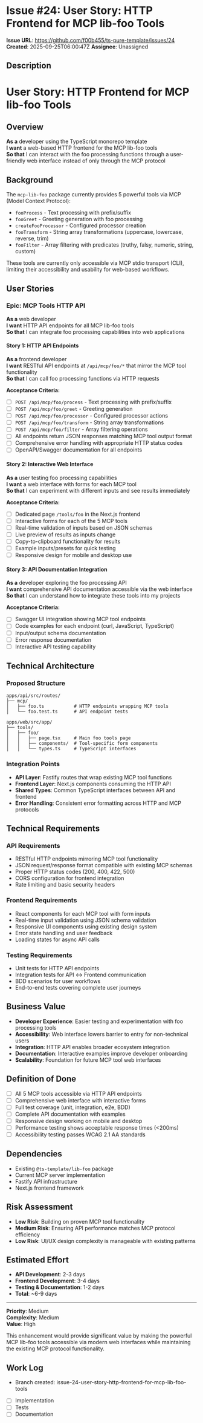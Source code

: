 # Issue #24: User Story: HTTP Frontend for MCP lib-foo Tools

**Issue URL**: https://github.com/f00b455/ts-pure-template/issues/24
**Created**: 2025-09-25T06:00:47Z
**Assignee**: Unassigned

## Description
# User Story: HTTP Frontend for MCP lib-foo Tools

## Overview
**As a** developer using the TypeScript monorepo template  
**I want** a web-based HTTP frontend for the MCP lib-foo tools  
**So that** I can interact with the foo processing functions through a user-friendly web interface instead of only through the MCP protocol

## Background
The `mcp-lib-foo` package currently provides 5 powerful tools via MCP (Model Context Protocol):
- `fooProcess` - Text processing with prefix/suffix
- `fooGreet` - Greeting generation with foo processing
- `createFooProcessor` - Configured processor creation
- `fooTransform` - String array transformations (uppercase, lowercase, reverse, trim)
- `fooFilter` - Array filtering with predicates (truthy, falsy, numeric, string, custom)

These tools are currently only accessible via MCP stdio transport (CLI), limiting their accessibility and usability for web-based workflows.

## User Stories

### Epic: MCP Tools HTTP API
**As a** web developer  
**I want** HTTP API endpoints for all MCP lib-foo tools  
**So that** I can integrate foo processing capabilities into web applications

#### Story 1: HTTP API Endpoints
**As a** frontend developer  
**I want** RESTful API endpoints at `/api/mcp/foo/*` that mirror the MCP tool functionality  
**So that** I can call foo processing functions via HTTP requests

**Acceptance Criteria:**
- [ ] `POST /api/mcp/foo/process` - Text processing with prefix/suffix
- [ ] `POST /api/mcp/foo/greet` - Greeting generation  
- [ ] `POST /api/mcp/foo/processor` - Configured processor actions
- [ ] `POST /api/mcp/foo/transform` - String array transformations
- [ ] `POST /api/mcp/foo/filter` - Array filtering operations
- [ ] All endpoints return JSON responses matching MCP tool output format
- [ ] Comprehensive error handling with appropriate HTTP status codes
- [ ] OpenAPI/Swagger documentation for all endpoints

#### Story 2: Interactive Web Interface
**As a** user testing foo processing capabilities  
**I want** a web interface with forms for each MCP tool  
**So that** I can experiment with different inputs and see results immediately

**Acceptance Criteria:**
- [ ] Dedicated page `/tools/foo` in the Next.js frontend
- [ ] Interactive forms for each of the 5 MCP tools
- [ ] Real-time validation of inputs based on JSON schemas
- [ ] Live preview of results as inputs change
- [ ] Copy-to-clipboard functionality for results
- [ ] Example inputs/presets for quick testing
- [ ] Responsive design for mobile and desktop use

#### Story 3: API Documentation Integration
**As a** developer exploring the foo processing API  
**I want** comprehensive API documentation accessible via the web interface  
**So that** I can understand how to integrate these tools into my projects

**Acceptance Criteria:**
- [ ] Swagger UI integration showing MCP tool endpoints
- [ ] Code examples for each endpoint (curl, JavaScript, TypeScript)
- [ ] Input/output schema documentation
- [ ] Error response documentation
- [ ] Interactive API testing capability

## Technical Architecture

### Proposed Structure
```
apps/api/src/routes/
├── mcp/
│   ├── foo.ts           # HTTP endpoints wrapping MCP tools
│   └── foo.test.ts      # API endpoint tests

apps/web/src/app/
├── tools/
│   ├── foo/
│   │   ├── page.tsx     # Main foo tools page
│   │   ├── components/  # Tool-specific form components
│   │   └── types.ts     # TypeScript interfaces
```

### Integration Points
- **API Layer**: Fastify routes that wrap existing MCP tool functions
- **Frontend Layer**: Next.js components consuming the HTTP API
- **Shared Types**: Common TypeScript interfaces between API and frontend
- **Error Handling**: Consistent error formatting across HTTP and MCP protocols

## Technical Requirements

### API Requirements
- RESTful HTTP endpoints mirroring MCP tool functionality
- JSON request/response format compatible with existing MCP schemas
- Proper HTTP status codes (200, 400, 422, 500)
- CORS configuration for frontend integration
- Rate limiting and basic security headers

### Frontend Requirements  
- React components for each MCP tool with form inputs
- Real-time input validation using JSON schema validation
- Responsive UI components using existing design system
- Error state handling and user feedback
- Loading states for async API calls

### Testing Requirements
- Unit tests for HTTP API endpoints
- Integration tests for API ↔ Frontend communication
- BDD scenarios for user workflows
- End-to-end tests covering complete user journeys

## Business Value
- **Developer Experience**: Easier testing and experimentation with foo processing tools
- **Accessibility**: Web interface lowers barrier to entry for non-technical users
- **Integration**: HTTP API enables broader ecosystem integration
- **Documentation**: Interactive examples improve developer onboarding
- **Scalability**: Foundation for future MCP tool web interfaces

## Definition of Done
- [ ] All 5 MCP tools accessible via HTTP API endpoints
- [ ] Comprehensive web interface with interactive forms
- [ ] Full test coverage (unit, integration, e2e, BDD)
- [ ] Complete API documentation with examples
- [ ] Responsive design working on mobile and desktop
- [ ] Performance testing shows acceptable response times (<200ms)
- [ ] Accessibility testing passes WCAG 2.1 AA standards

## Dependencies
- Existing `@ts-template/lib-foo` package
- Current MCP server implementation
- Fastify API infrastructure
- Next.js frontend framework

## Risk Assessment
- **Low Risk**: Building on proven MCP tool functionality
- **Medium Risk**: Ensuring API performance matches MCP protocol efficiency  
- **Low Risk**: UI/UX design complexity is manageable with existing patterns

## Estimated Effort
- **API Development**: 2-3 days
- **Frontend Development**: 3-4 days  
- **Testing & Documentation**: 1-2 days
- **Total**: ~6-9 days

---

**Priority**: Medium  
**Complexity**: Medium  
**Value**: High

This enhancement would provide significant value by making the powerful MCP lib-foo tools accessible via modern web interfaces while maintaining the existing MCP protocol functionality.

## Work Log
- Branch created: issue-24-user-story-http-frontend-for-mcp-lib-foo-tools
- [ ] Implementation
- [ ] Tests
- [ ] Documentation
